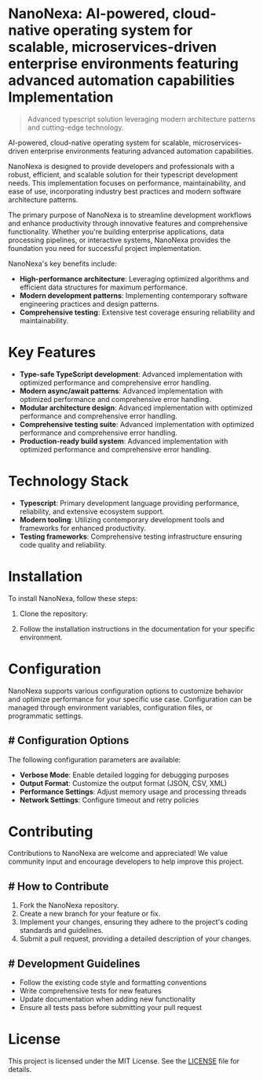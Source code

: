 <!-- fallback_NanoNexa_20250802185759_87628 -->

# NanoNexa: AI-powered, cloud-native operating system for scalable, microservices-driven enterprise environments featuring advanced automation capabilities Implementation
> Advanced typescript solution leveraging modern architecture patterns and cutting-edge technology.

AI-powered, cloud-native operating system for scalable, microservices-driven enterprise environments featuring advanced automation capabilities.

NanoNexa is designed to provide developers and professionals with a robust, efficient, and scalable solution for their typescript development needs. This implementation focuses on performance, maintainability, and ease of use, incorporating industry best practices and modern software architecture patterns.

The primary purpose of NanoNexa is to streamline development workflows and enhance productivity through innovative features and comprehensive functionality. Whether you're building enterprise applications, data processing pipelines, or interactive systems, NanoNexa provides the foundation you need for successful project implementation.

NanoNexa's key benefits include:

* **High-performance architecture**: Leveraging optimized algorithms and efficient data structures for maximum performance.
* **Modern development patterns**: Implementing contemporary software engineering practices and design patterns.
* **Comprehensive testing**: Extensive test coverage ensuring reliability and maintainability.

# Key Features

* **Type-safe TypeScript development**: Advanced implementation with optimized performance and comprehensive error handling.
* **Modern async/await patterns**: Advanced implementation with optimized performance and comprehensive error handling.
* **Modular architecture design**: Advanced implementation with optimized performance and comprehensive error handling.
* **Comprehensive testing suite**: Advanced implementation with optimized performance and comprehensive error handling.
* **Production-ready build system**: Advanced implementation with optimized performance and comprehensive error handling.

# Technology Stack

* **Typescript**: Primary development language providing performance, reliability, and extensive ecosystem support.
* **Modern tooling**: Utilizing contemporary development tools and frameworks for enhanced productivity.
* **Testing frameworks**: Comprehensive testing infrastructure ensuring code quality and reliability.

# Installation

To install NanoNexa, follow these steps:

1. Clone the repository:


2. Follow the installation instructions in the documentation for your specific environment.

# Configuration

NanoNexa supports various configuration options to customize behavior and optimize performance for your specific use case. Configuration can be managed through environment variables, configuration files, or programmatic settings.

## # Configuration Options

The following configuration parameters are available:

* **Verbose Mode**: Enable detailed logging for debugging purposes
* **Output Format**: Customize the output format (JSON, CSV, XML)
* **Performance Settings**: Adjust memory usage and processing threads
* **Network Settings**: Configure timeout and retry policies

# Contributing

Contributions to NanoNexa are welcome and appreciated! We value community input and encourage developers to help improve this project.

## # How to Contribute

1. Fork the NanoNexa repository.
2. Create a new branch for your feature or fix.
3. Implement your changes, ensuring they adhere to the project's coding standards and guidelines.
4. Submit a pull request, providing a detailed description of your changes.

## # Development Guidelines

* Follow the existing code style and formatting conventions
* Write comprehensive tests for new features
* Update documentation when adding new functionality
* Ensure all tests pass before submitting your pull request

# License

This project is licensed under the MIT License. See the [LICENSE](https://github.com/cerenyilmazjinx/NanoNexa/blob/main/LICENSE) file for details.
